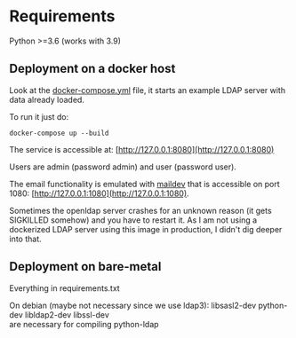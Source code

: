 # Requirements
Python >=3.6 (works with 3.9)

## Deployment on a docker host

Look at the [docker-compose.yml](docker-compose.yml) file, it starts an example LDAP server with data already loaded.

To run it just do:
````
docker-compose up --build 
````

The service is accessible at: [http://127.0.0.1:8080](http://127.0.0.1:8080)

Users are admin (password admin) and user (password user).

The email functionality is emulated with [maildev](https://github.com/maildev/maildev) that is accessible on port 1080:
[http://127.0.0.1:1080](http://127.0.0.1:1080).

Sometimes the openldap server crashes for an unknown reason (it gets SIGKILLED somehow) and you have to restart it. As
I am not using a dockerized LDAP server using this image in production, I didn't dig deeper into that.

## Deployment on bare-metal

Everything in requirements.txt

On debian (maybe not necessary since we use ldap3):
libsasl2-dev python-dev libldap2-dev libssl-dev   
are necessary for compiling python-ldap
